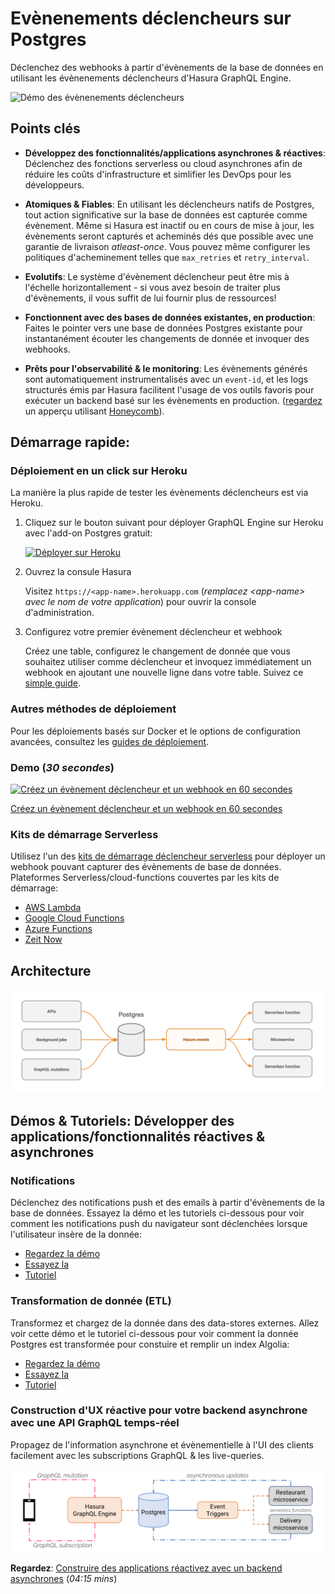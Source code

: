 # Evènenements déclencheurs sur Postgres

Déclenchez des webhooks à partir d'évènements de la base de données en utilisant les évènenements déclencheurs d'Hasura GraphQL Engine.

![Démo des évènenements déclencheurs](../assets/event-triggers.gif)

## Points clés

* **Développez des fonctionnalités/applications asynchrones & réactives**: Déclenchez des fonctions serverless ou cloud asynchrones afin
de réduire les coûts d'infrastructure et simlifier les DevOps pour les développeurs.

* **Atomiques & Fiables**: En utilisant les déclencheurs natifs de Postgres, tout action significative sur la base de données est capturée comme évènement. Même si Hasura est inactif ou en cours de mise à jour, les évènements seront capturés et acheminés dés que possible avec une garantie de livraison *atleast-once*. Vous pouvez même configurer les politiques d'acheminement telles que `max_retries` et `retry_interval`.

* **Evolutifs**: Le système d'évènement déclencheur peut être mis à l'échelle horizontallement - si vous avez besoin de traiter plus d'évènements, il vous suffit de lui fournir plus de ressources!

* **Fonctionnent avec des bases de données existantes, en production**: Faites le pointer vers une base de données Postgres existante pour instantanément écouter les changements de donnée et invoquer des webhooks.

* **Prêts pour l'observabilité & le monitoring**: Les évènements générés sont automatiquement instrumentalisés avec un `event-id`, et les logs structurés émis par Hasura facilitent l'usage de vos outils favoris pour exécuter un backend basé sur les évènements en production.
([regardez](https://youtu.be/WOPA52r3bzU) un apperçu utilisant [Honeycomb](https://honeycomb.io/)).

## Démarrage rapide:

### Déploiement en un click sur Heroku

La manière la plus rapide de tester les évènements déclencheurs est via Heroku.

1. Cliquez sur le bouton suivant pour déployer GraphQL Engine sur Heroku avec l'add-on Postgres gratuit:

    [![Déployer sur Heroku](https://www.herokucdn.com/deploy/button.svg)](https://heroku.com/deploy?template=https://github.com/hasura/graphql-engine-heroku)

2. Ouvrez la consule Hasura

   Visitez `https://<app-name>.herokuapp.com` (*remplacez \<app-name\> avec le nom de votre application*) pour ouvrir la console d'administration.

3. Configurez votre premier évènement déclencheur et webhook

   Créez une table, configurez le changement de donnée que vous souhaitez utiliser comme déclencheur et invoquez immédiatement un webhook en ajoutant une nouvelle ligne dans votre table.
   Suivez ce [simple guide](https://hasura.io/docs/1.0/graphql/manual/getting-started/first-event-trigger.html).

### Autres méthodes de déploiement

Pour les déploiements basés sur Docker et le options de configuration avancées, consultez les [guides de déploiement](https://hasura.io/docs/1.0/graphql/manual/getting-started/index.html).

### Demo (*30 secondes*)

[![Créez un évènement déclencheur et un webhook en 60 secondes](https://img.youtube.com/vi/EaTUVWnDCvA/0.jpg)](https://www.youtube.com/watch?v=EaTUVWnDCvA)

[Créez un évènement déclencheur et un webhook en 60 secondes](https://youtu.be/EaTUVWnDCvA)

### Kits de démarrage Serverless

Utilisez l'un des [kits de démarrage déclencheur serverless](../community/boilerplates/serverless-triggers) pour déployer un webhook pouvant capturer des évènements de base de données. Plateformes Serverless/cloud-functions couvertes par les kits de démarrage:

* [AWS Lambda](../community/boilerplates/serverless-triggers/aws-lambda)
* [Google Cloud Functions](../community/boilerplates/serverless-triggers/google-cloud-functions)
* [Azure Functions](../community/boilerplates/serverless-triggers/azure-functions)
* [Zeit Now](../community/boilerplates/serverless-triggers/zeit-now)

## Architecture

![Architecture des évènements déclencheurs](../assets/event-triggers-arch.png)

## Démos & Tutoriels: Développer des applications/fonctionnalités réactives & asynchrones

### Notifications

Déclenchez des notifications push et des emails à partir d'évènements de la base de données. Essayez la démo et les tutoriels ci-dessous pour voir comment les notifications push du navigateur sont déclenchées lorsque l'utilisateur insère de la donnée:

* [Regardez la démo](https://www.youtube.com/watch?v=nuSHkzE2-zo)
* [Essayez la](https://serverless-push.demo.hasura.app/)
* [Tutoriel](../community/sample-apps/serverless-push)


<!--
### Logique métier asynchrone

Convertissez de la logique métier complexe, à exécution prolongée en logique basés sur les évènements, asynchrone et tolérante aux pannes. Essayez cette démo et le tutoriel ci-dessous pour voir comment une tâche de traitement d'image est exécutée de manière asynchrone pour convertir une image en version noir et blanche.

* [Regardez la démo](https://some-youtube-demo.com) (*10:00 mins*)
* [Essayez la](https://some-link/)
* [Tutoriel](https://some-other-link)

-->

### Transformation de donnée (ETL)

Transformez et chargez de la donnée dans des data-stores externes. Allez voir cette démo et le tutoriel ci-dessous pour voir comment la donnée Postgres est transformée pour constuire et remplir un index Algolia:

* [Regardez la démo](https://youtu.be/kWVEBWdEVAA)
* [Essayez la](https://serverless-etl.demo.hasura.app/)
* [Tutoriel](../community/sample-apps/serverless-etl)

### Construction d'UX réactive pour votre backend asynchrone avec une API GraphQL temps-réel

Propagez de l'information asynchrone et évènementielle à l'UI des clients facilement avec les subscriptions GraphQL & les live-queries.

![Artichecture d'applications réactives](../assets/reactive-apps-arch.png)

**Regardez**: [Construire des applications réactivez avec un backend asynchrones](https://youtu.be/kTSOxRrtCeI) (*04:15 mins*)
